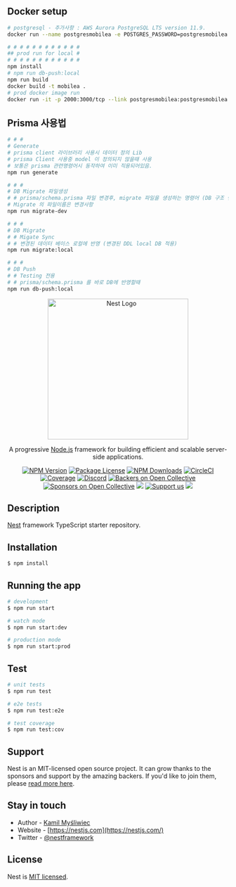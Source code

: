 
## Docker setup

```bash
# postgresql - 추가사항 : AWS Aurora PostgreSQL LTS version 11.9.
docker run --name postgresmobilea -e POSTGRES_PASSWORD=postgresmobilea -e POSTGRES_USER=postgresmobilea -e POSTGRES_DB=mobilea -p 5432:5432 -d postgres:11.9

# # # # # # # # # # # #
## prod run for local #
# # # # # # # # # # # #
npm install
# npm run db-push:local
npm run build
docker build -t mobilea .
# prod docker image run
docker run -it -p 2000:3000/tcp --link postgresmobilea:postgresmobilea -e SCHEMA_NAME='localschema' -e DATABASE_URL="postgresql://postgresmobilea:postgresmobilea@postgresmobilea:5432/mobilea?schema=localschema" -e LOL_API_KEY='@@@@@@@APIKEY@@@@@@@' -e PORT=3000 --name mobilea mobilea
```

## Prisma 사용법

```bash
# # #
# Generate
# prisma client 라이브러리 사용시 데이터 정의 Lib
# prisma Client 사용중 model 이 정의되지 않을때 사용
# 보통은 prisma 관련명령어시 동작하여 이미 직용되어있음.
npm run generate

# # #
# DB Migrate 파일생성
# # prisma/schema.prisma 파일 변경후, migrate 파일을 생성하는 명령어 (DB 구조 변경 -> DDL 파일 생성)
# Migrate 의 파일이름은 변경사항
npm run migrate-dev

# # #
# DB Migrate
# # Migate Sync
# # 변경된 데이터 베이스 로컬에 반영 (변경된 DDL local DB 적용)
npm run migrate:local

# # #
# DB Push
# # Testing 전용
# # prisma/schema.prisma 를 바로 DB에 반영할때
npm run db-push:local

```

<p align="center">
  <a href="http://nestjs.com/" target="blank"><img src="https://nestjs.com/img/logo_text.svg" width="320" alt="Nest Logo" /></a>
</p>

[circleci-image]: https://img.shields.io/circleci/build/github/nestjs/nest/master?token=abc123def456
[circleci-url]: https://circleci.com/gh/nestjs/nest

  <p align="center">A progressive <a href="http://nodejs.org" target="_blank">Node.js</a> framework for building efficient and scalable server-side applications.</p>
    <p align="center">
<a href="https://www.npmjs.com/~nestjscore" target="_blank"><img src="https://img.shields.io/npm/v/@nestjs/core.svg" alt="NPM Version" /></a>
<a href="https://www.npmjs.com/~nestjscore" target="_blank"><img src="https://img.shields.io/npm/l/@nestjs/core.svg" alt="Package License" /></a>
<a href="https://www.npmjs.com/~nestjscore" target="_blank"><img src="https://img.shields.io/npm/dm/@nestjs/common.svg" alt="NPM Downloads" /></a>
<a href="https://circleci.com/gh/nestjs/nest" target="_blank"><img src="https://img.shields.io/circleci/build/github/nestjs/nest/master" alt="CircleCI" /></a>
<a href="https://coveralls.io/github/nestjs/nest?branch=master" target="_blank"><img src="https://coveralls.io/repos/github/nestjs/nest/badge.svg?branch=master#9" alt="Coverage" /></a>
<a href="https://discord.gg/G7Qnnhy" target="_blank"><img src="https://img.shields.io/badge/discord-online-brightgreen.svg" alt="Discord"/></a>
<a href="https://opencollective.com/nest#backer" target="_blank"><img src="https://opencollective.com/nest/backers/badge.svg" alt="Backers on Open Collective" /></a>
<a href="https://opencollective.com/nest#sponsor" target="_blank"><img src="https://opencollective.com/nest/sponsors/badge.svg" alt="Sponsors on Open Collective" /></a>
  <a href="https://paypal.me/kamilmysliwiec" target="_blank"><img src="https://img.shields.io/badge/Donate-PayPal-ff3f59.svg"/></a>
    <a href="https://opencollective.com/nest#sponsor"  target="_blank"><img src="https://img.shields.io/badge/Support%20us-Open%20Collective-41B883.svg" alt="Support us"></a>
  <a href="https://twitter.com/nestframework" target="_blank"><img src="https://img.shields.io/twitter/follow/nestframework.svg?style=social&label=Follow"></a>
</p>
  <!--[![Backers on Open Collective](https://opencollective.com/nest/backers/badge.svg)](https://opencollective.com/nest#backer)
  [![Sponsors on Open Collective](https://opencollective.com/nest/sponsors/badge.svg)](https://opencollective.com/nest#sponsor)-->

## Description

[Nest](https://github.com/nestjs/nest) framework TypeScript starter repository.

## Installation

```bash
$ npm install
```

## Running the app

```bash
# development
$ npm run start

# watch mode
$ npm run start:dev

# production mode
$ npm run start:prod
```

## Test

```bash
# unit tests
$ npm run test

# e2e tests
$ npm run test:e2e

# test coverage
$ npm run test:cov
```

## Support

Nest is an MIT-licensed open source project. It can grow thanks to the sponsors and support by the amazing backers. If you'd like to join them, please [read more here](https://docs.nestjs.com/support).

## Stay in touch

- Author - [Kamil Myśliwiec](https://kamilmysliwiec.com)
- Website - [https://nestjs.com](https://nestjs.com/)
- Twitter - [@nestframework](https://twitter.com/nestframework)

## License

Nest is [MIT licensed](LICENSE).
